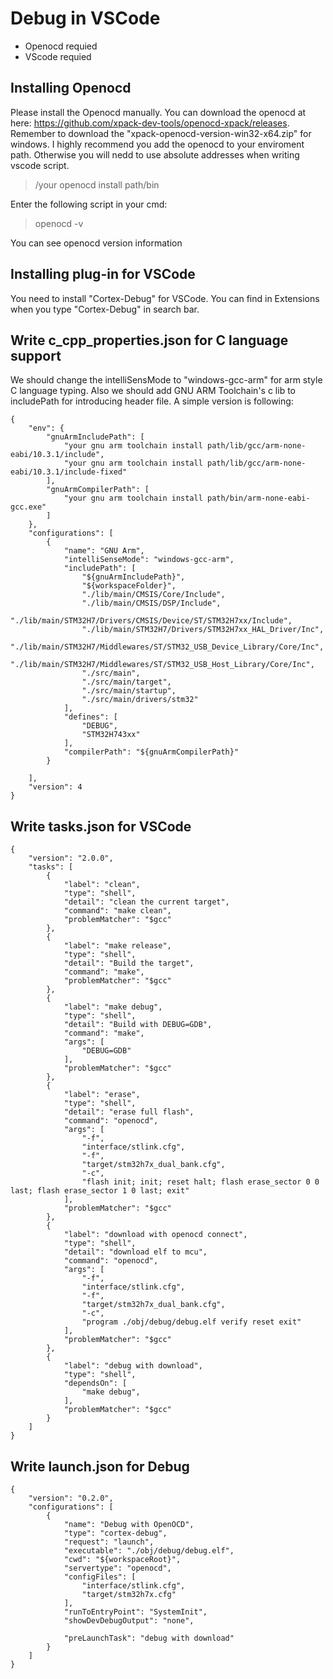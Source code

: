 # Debug in VSCode

- Openocd requied
- VScode requied

## Installing Openocd
Please install the Openocd manually. You can download the openocd at here: https://github.com/xpack-dev-tools/openocd-xpack/releases. Remember to download the "xpack-openocd-version-win32-x64.zip" for windows. I highly recommend you add the openocd to your enviroment path. Otherwise you will nedd to use absolute addresses when writing vscode script.
>/your openocd install path/bin

Enter the following script in your cmd:
>openocd -v

You can see openocd version information

## Installing plug-in for VSCode
You need to install "Cortex-Debug" for VSCode. You can find in Extensions when you type "Cortex-Debug" in search bar.

## Write c_cpp_properties.json for C language support
We should change the intelliSensMode to "windows-gcc-arm" for arm style C language typing. Also we should add GNU ARM Toolchain's c lib to includePath for introducing header file. A simple version is following:

```
{
    "env": {
        "gnuArmIncludePath": [
            "your gnu arm toolchain install path/lib/gcc/arm-none-eabi/10.3.1/include",
            "your gnu arm toolchain install path/lib/gcc/arm-none-eabi/10.3.1/include-fixed"
        ],
        "gnuArmCompilerPath": [
            "your gnu arm toolchain install path/bin/arm-none-eabi-gcc.exe"
        ]
    },
    "configurations": [
        {
            "name": "GNU Arm",
            "intelliSenseMode": "windows-gcc-arm",
            "includePath": [
                "${gnuArmIncludePath}",
                "${workspaceFolder}",
                "./lib/main/CMSIS/Core/Include",
                "./lib/main/CMSIS/DSP/Include",
                "./lib/main/STM32H7/Drivers/CMSIS/Device/ST/STM32H7xx/Include",
                "./lib/main/STM32H7/Drivers/STM32H7xx_HAL_Driver/Inc",
                "./lib/main/STM32H7/Middlewares/ST/STM32_USB_Device_Library/Core/Inc",
                "./lib/main/STM32H7/Middlewares/ST/STM32_USB_Host_Library/Core/Inc",
                "./src/main",
                "./src/main/target",
                "./src/main/startup",
                "./src/main/drivers/stm32"
            ],
            "defines": [
                "DEBUG",
                "STM32H743xx"
            ],
            "compilerPath": "${gnuArmCompilerPath}"
        }

    ],
    "version": 4
}
```

## Write tasks.json for VSCode
```
{
    "version": "2.0.0",
    "tasks": [
        {
            "label": "clean",
            "type": "shell",
            "detail": "clean the current target",
            "command": "make clean",
            "problemMatcher": "$gcc"
        },
        {
            "label": "make release",
            "type": "shell",
            "detail": "Build the target",
            "command": "make",
            "problemMatcher": "$gcc"
        },
        {
            "label": "make debug",
            "type": "shell",
            "detail": "Build with DEBUG=GDB",
            "command": "make",
            "args": [
                "DEBUG=GDB"
            ],
            "problemMatcher": "$gcc"
        },
        {
            "label": "erase",
            "type": "shell",
            "detail": "erase full flash",
            "command": "openocd",
            "args": [
                "-f",
                "interface/stlink.cfg",
                "-f",
                "target/stm32h7x_dual_bank.cfg",
                "-c",
                "flash init; init; reset halt; flash erase_sector 0 0 last; flash erase_sector 1 0 last; exit"
            ],
            "problemMatcher": "$gcc"
        },
        {
            "label": "download with openocd connect",
            "type": "shell",
            "detail": "download elf to mcu",
            "command": "openocd",
            "args": [
                "-f",
                "interface/stlink.cfg",
                "-f",
                "target/stm32h7x_dual_bank.cfg",
                "-c",
                "program ./obj/debug/debug.elf verify reset exit"
            ],
            "problemMatcher": "$gcc"
        },
        {
            "label": "debug with download",
            "type": "shell",
            "dependsOn": [
                "make debug",
            ],
            "problemMatcher": "$gcc"
        }
    ]
}
```

## Write launch.json for Debug
```
{
    "version": "0.2.0",
    "configurations": [
        {
            "name": "Debug with OpenOCD",
            "type": "cortex-debug",
            "request": "launch",
            "executable": "./obj/debug/debug.elf",
            "cwd": "${workspaceRoot}",
            "servertype": "openocd",
            "configFiles": [
                "interface/stlink.cfg",
                "target/stm32h7x.cfg"
            ],
            "runToEntryPoint": "SystemInit",
            "showDevDebugOutput": "none",

            "preLaunchTask": "debug with download"
        }
    ]
}
```